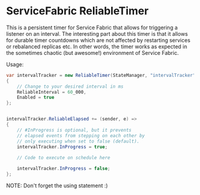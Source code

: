 
# ServiceFabric ReliableTimer
This is a persistent timer for Service Fabric that allows for triggering a listener on an interval. The interesting part about this timer is that it allows for durable timer countdowns which are not affected by restarting services or rebalanced replicas etc. In other words, the timer works as expected in the sometimes chaotic (but awesome!) environment of Service Fabric.

Usage:

```C#
var intervalTracker = new ReliableTimer(StateManager, "intervalTracker", Context, cancellationToken)
{
    // Change to your desired interval in ms
    ReliableInterval = 60_000,
    Enabled = true
};


intervalTracker.ReliableElapsed += (sender, e) =>
{
    // #InProgress is optional, but it prevents
    // elapsed events from stepping on each other by
    // only executing when set to false (default).
    intervalTracker.InProgress = true;
    
    // Code to execute on schedule here

    intervalTracker.InProgress = false;
};
```

NOTE: Don't forget the using statement :)
